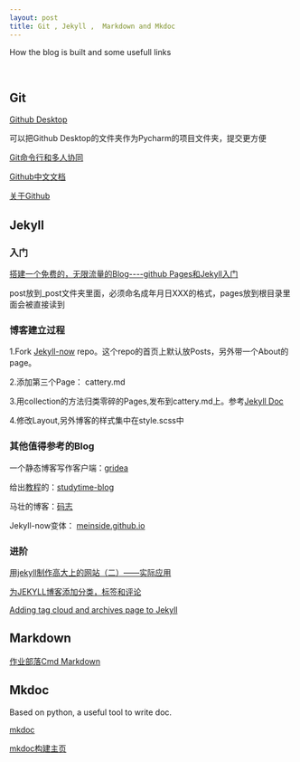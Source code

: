 ```yaml
---
layout: post
title: Git , Jekyll ,  Markdown and Mkdoc
---
```


How the blog is built and some usefull links

<br />

## Git

[Github Desktop](https://www.jianshu.com/p/06a960d991aa)

可以把Github Desktop的文件夹作为Pycharm的项目文件夹，提交更方便

[Git命令行和多人协同](https://www.cnblogs.com/guoyaohua/p/Git-tutorial.html)

[Github中文文档](https://docs.github.com/cn)

[关于Github](https://mp.weixin.qq.com/s?__biz=MzAxMjY0NTY5OA==&mid=2649880532&idx=1&sn=419e8c14c05e7563b3490a78591807dd&chksm=83abf3f9b4dc7aef5a1de717af1c292d9a30722220376cb95edce9f165f32d385e8c12976bd4&token=700119798&lang=zh_CN#rd)


## Jekyll

### 入门

[搭建一个免费的，无限流量的Blog----github Pages和Jekyll入门](http://www.ruanyifeng.com/blog/2012/08/blogging_with_jekyll.html)

post放到_post文件夹里面，必须命名成年月日XXX的格式，pages放到根目录里面会被直接读到

### 博客建立过程

1.Fork [Jekyll-now](https://github.com/barryclark/jekyll-now) repo。这个repo的首页上默认放Posts，另外带一个About的page。

2.添加第三个Page： cattery.md

3.用collection的方法归类零碎的Pages,发布到cattery.md上。参考[Jekyll Doc](https://jekyllrb.com/docs/collections/)

4.修改Layout,另外博客的样式集中在style.scss中

### 其他值得参考的Blog

一个静态博客写作客户端：[gridea](https://github.com/getgridea/gridea)

给出[教程](https://segmentfault.com/a/1190000019438205)的：[studytime-blog](https://github.com/mystudytime/studytime-blog)

马壮的博客：[码志](https://github.com/mzlogin/mzlogin.github.io)

Jekyll-now变体： [meinside.github.io](https://github.com/meinside/meinside.github.io)

### 进阶
[用jekyll制作高大上的网站（二）——实际应用](https://www.cnblogs.com/strick/p/5484779.html)

[为JEKYLL博客添加分类，标签和评论](http://zixiaojindao.github.io/blogging/2012/09/30/jekyll-category-tag-recent-comment/)

[Adding tag cloud and archives page to Jekyll](https://blog.meinside.dev/Adding-tag-cloud-and-archives-page-to-Jekyll/)

## Markdown

[作业部落Cmd Markdown](https://www.zybuluo.com/mdeditor)

## Mkdoc

Based on python,  a useful tool to write doc.

[mkdoc](https://zhuanlan.zhihu.com/p/50806149)

[mkdoc构建主页](https://www.zhihu.com/answer/1027247191)
